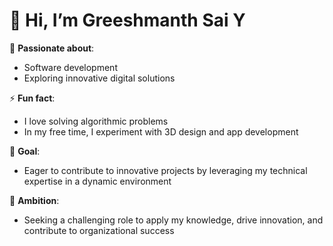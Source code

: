 # 👋 Hi, I’m Greeshmanth Sai Y

👀 **Passionate about**:
- Software development
- Exploring innovative digital solutions

⚡ **Fun fact**:
- I love solving algorithmic problems
- In my free time, I experiment with 3D design and app development

🔧 **Goal**: 
- Eager to contribute to innovative projects by leveraging my technical expertise in a dynamic environment

🎯 **Ambition**: 
- Seeking a challenging role to apply my knowledge, drive innovation, and contribute to organizational success

